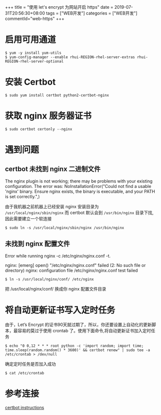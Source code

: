 +++
title = "使用 let's encrypt 为网站开启 https"
date = 2019-07-31T20:56:30+08:00
tags = ["WEB开发"]
categories = ["WEB开发"]
commentId="web-https"
+++

# 启用可用通道
```
$ yum -y install yum-utils
$ yum-config-manager --enable rhui-REGION-rhel-server-extras rhui-REGION-rhel-server-optional
```

# 安装 Certbot

```
$ sudo yum install certbot python2-certbot-nginx
```

# 获取 nginx 服务器证书
```
$ sudo certbot certonly --nginx
```
# 遇到问题
## certbot 未找到 nginx 二进制文件
The nginx plugin is not working; there may be problems with your existing configuration.
The error was: NoInstallationError("Could not find a usable 'nginx' binary. Ensure nginx exists, the binary is executable, and your PATH is set correctly.",)

由于我机器之前机器上已经安装 nginx 安装目录为 `/usr/local/nginx/sbin/nginx` 而 certbot 默认会到 `/usr/bin/nginx` 目录下找,因此需要建立一个软连接
```
$ sudo ln -s /usr/local/nginx/sbin/nginx /usr/bin/nginx
```
## 未找到 nginx 配置文件
Error while running nginx -c /etc/nginx/nginx.conf -t.

nginx: [emerg] open() "/etc/nginx/nginx.conf" failed (2: No such file or directory)
nginx: configuration file /etc/nginx/nginx.conf test failed

```
$ ln -s /usr/local/nginx/conf/ /etc/nginx
```
把 /usr/local/nginx/conf/ 换成你 nginx 配置文件目录

# 将自动更新证书写入定时任务
由于，Let’s Encrypt 的证书90天就过期了，所以，你还要设置上自动化的更新脚本，最容易的莫过于使用 crontab 了。使用下面命令,将自动更新证书加入定时任务
```
$ echo "0 0,12 * * * root python -c 'import random; import time; time.sleep(random.random() * 3600)' && certbot renew" | sudo tee -a /etc/crontab > /dev/null
```

确定定时任务是否加入成功
```
$ cat /etc/crontab
```

# 参考连接
[certbot instructions](https://certbot.eff.org/lets-encrypt/centosrhel7-nginx)
